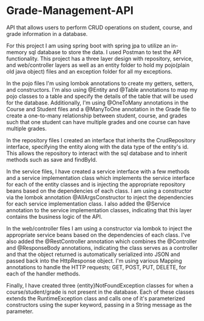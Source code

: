 # Grade-Management-API
API that allows users to perform CRUD operations on student, course, and grade information in a database.

For this project I am using spring boot with spring jpa to utilize an in-memory sql database to store the data. I used Postman to test the API functionality.
This project has a three layer design with repository, service, and web/controller layers as well as an entity folder to hold my pojo(plain old java object) files and an exception folder for all my exceptions.

In the pojo files I'm using lombok annotations to create my getters, setters, and constructors. I'm also using @Entity and @Table annotations to map my pojo classes to a table and specify the details of the table that will be used for the database. Additionally, I'm using @OneToMany annotations in the Course and Student files and a @ManyToOne annotation in the Grade file to create a one-to-many relationship between student, course, and grades such that one student can have multiple grades and one course can have multiple grades.

In the repository files I created an interface that inherits the CrudRepository interface, specifying the entity along with the data type of the entity's id. This allows the repository to interact with the sql database and to inherit methods such as save and findById.

In the service files, I have created a service interface with a few methods and a service implementation class which implements the service interface for each of the entity classes and is injecting the appropriate repository beans based on the dependencies of each class. I am using a constructor via the lombok annotation @AllArgsConstructor to inject the dependencies for each service implementation class. I also added the @Service annotation to the service implementation classes, indicating that this layer contains the business logic of the API.

In the web/controller files I am using a constructor via lombok to inject the appropriate service beans based on the dependencies of each class. I've also added the @RestController annotation which combines the @Controller and @ResponseBody annotations, indicating the class serves as a controller and that the object returned is automatically serialized into JSON and passed back into the HttpResponse object. I'm using various Mapping annotations to handle the HTTP requests; GET, POST, PUT, DELETE, for each of the handler methods.

Finally, I have created three {entity}NotFoundException classes for when a course/student/grade is not present in the database. Each of these classes extends the RuntimeException class and calls one of it's parameterized constructors using the super keyword, passing in a String message as the parameter.

